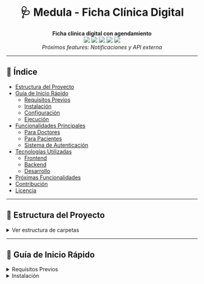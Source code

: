 <h1 align="center">🩺 Medula - Ficha Clínica Digital</h1>

<p align="center">
  <b>Ficha clínica digital con agendamiento</b>  
  <br/>
  <img src="https://img.shields.io/badge/Frontend-React%2018-blue?style=flat&logo=react"/>
  <img src="https://img.shields.io/badge/Backend-Node.js%20(Express)-green?style=flat&logo=node.js"/>
  <img src="https://img.shields.io/badge/Database-MongoDB-success?style=flat&logo=mongodb"/>
  <img src="https://img.shields.io/badge/Auth-JWT-orange?style=flat&logo=jsonwebtokens"/>
  <img src="https://img.shields.io/badge/License-MIT-lightgrey"/>
  <br/>
  <i>Próximos features: Notificaciones y API externa</i>
</p>

---

## 📑 **Índice**

- [Estructura del Proyecto](#estructura-del-proyecto)
- [Guía de Inicio Rápido](#guía-de-inicio-rápido)
  - [Requisitos Previos](#-requisitos-previos)
  - [Instalación](#-instalación)
  - [Configuración](#-configuración)
  - [Ejecución](#-ejecución)
- [Funcionalidades Principales](#funcionalidades-principales)
  - [Para Doctores](#-para-doctores)
  - [Para Pacientes](#-para-pacientes)
  - [Sistema de Autenticación](#-sistema-de-autenticación)
- [Tecnologías Utilizadas](#tecnologías-utilizadas)
  - [Frontend](#-frontend)
  - [Backend](#-backend)
  - [Desarrollo](#-desarrollo)
- [Próximas Funcionalidades](#próximas-funcionalidades)
- [Contribución](#contribución)
- [Licencia](#licencia)

---

## 📂 **Estructura del Proyecto**

<details>
<summary>Ver estructura de carpetas</summary>

medula-project/
├── client/ # Aplicación React
│ ├── public/
│ ├── src/
│ │ ├── components/ # Componentes reutilizables
│ │ │ ├── common/ # Header, Footer, Sidebar, etc.
│ │ │ ├── auth/ # Login, Registro
│ │ │ ├── dashboard/ # Panel principal
│ │ │ ├── medical/ # Componentes médicos
│ │ │ └── profile/ # Perfil de usuario
│ │ ├── pages/ # Páginas principales
│ │ ├── services/ # Servicios API
│ │ ├── utils/ # Utilidades
│ │ ├── hooks/ # Custom hooks
│ │ ├── contexts/ # Context API
│ │ └── styles/ # Estilos globales y temas
├── server/ # Backend Node.js/Express
│ ├── controllers/ # Lógica de endpoints
│ ├── models/ # Modelos MongoDB
│ ├── routes/ # Definición de rutas
│ ├── middleware/ # Middlewares
│ ├── config/ # Configuración de servidor y DB
│ └── utils/ # Utilidades
├── docs/ # Documentación
└── scripts/ # Scripts de despliegue


</details>

---

## 🚀 **Guía de Inicio Rápido**

<details>
<summary>Requisitos Previos</summary>

- Node.js (v16 o superior)  
- MongoDB (local o Atlas)  
- npm o yarn  

</details>

<details>
<summary>Instalación</summary>

```bash
# Clonar el repositorio
git clone https://github.com/usuario/medula-project.git
cd medula-project

# Instalar dependencias del backend
cd server
npm install

# Instalar dependencias del frontend
cd ../client
npm install

</details> <details> <summary>Configuración</summary>

Backend (server/.env)

PORT=5000
MONGODB_URI=mongodb://localhost:27017/medula
JWT_SECRET=tu_jwt_secreto_aqui
NODE_ENV=development

Frontend (client/.env)

VITE_API_BASE_URL=http://localhost:5000/api

</details> <details> <summary>Ejecución</summary>

# Iniciar backend
cd server
npm run dev

# Iniciar frontend (en otra terminal)
cd client
npm run dev

Abrir en navegador: http://localhost:5173
</details>
🩺 Funcionalidades Principales
<details> <summary>👩‍⚕️ Para Doctores</summary>

    Gestión de pacientes

    Creación y edición de fichas médicas

    Agendamiento de citas

    Visualización de historiales médicos

    Prescripción de medicamentos

</details> <details> <summary>🧑‍🤝‍🧑 Para Pacientes</summary>

    Visualización de historial médico

    Gestión de citas médicas

    Acceso a prescripciones y resultados

    Actualización de información personal

</details> <details> <summary>🔐 Sistema de Autenticación</summary>

    Registro e inicio de sesión seguros

    Roles de usuario (doctor/paciente)

    Tokens JWT para autorización

    Protección de rutas según roles

</details>
🛠 Tecnologías Utilizadas
<details> <summary>🎨 Frontend</summary>

    React 18

    React Router DOM

    Axios

    Context API

    CSS Modules

</details> <details> <summary>⚙️ Backend</summary>

    Node.js

    Express.js

    MongoDB (Mongoose)

    JWT

    bcrypt

</details> <details> <summary>🧰 Desarrollo</summary>

    Vite (Frontend)

    Nodemon (Backend)

    ESLint + Prettier

</details>
📅 Próximas Funcionalidades

    Sistema de notificaciones

    Integración con APIs externas de salud

    Historial de cambios en fichas médicas

    Dashboard administrativo

    Reportes y estadísticas

    App móvil con React Native

🤝 Contribución

# 1. Haz un fork del proyecto
# 2. Crea una nueva rama (git checkout -b feature/AmazingFeature)
# 3. Realiza tus cambios y haz commit (git commit -m 'Add AmazingFeature')
# 4. Haz push a la rama (git push origin feature/AmazingFeature)
# 5. Abre un Pull Request

📜 Licencia

Este proyecto está bajo la Licencia MIT.
Consulta el archivo LICENSE
para más detalles.